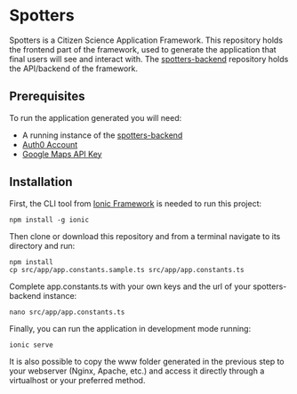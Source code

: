 # Spotters

Spotters is a Citizen Science Application Framework.
This repository holds the frontend part of the framework, used to generate the application that final users will see and interact with.
The [spotters-backend](https://github.com/cientopolis/spotters-backend) repository holds the API/backend of the framework.

## Prerequisites

To run the application generated you will need:
* A running instance of the [spotters-backend](https://github.com/cientopolis/spotters-backend)
* [Auth0 Account](https://auth0.com/)
* [Google Maps API Key](https://developers.google.com/maps/documentation/javascript/get-api-key?hl=ES#key)

## Installation

First, the CLI tool from [Ionic Framework](https://ionicframework.com/) is needed to run this project:

```
npm install -g ionic
```

Then clone or download this repository and from a terminal navigate to its directory and run:

```
npm install
cp src/app/app.constants.sample.ts src/app/app.constants.ts
```

Complete app.constants.ts with your own keys and the url of your spotters-backend instance:

```
nano src/app/app.constants.ts
```

Finally, you can run the application in development mode running:

```
ionic serve
```

It is also possible to copy the www folder generated in the previous step to your webserver (Nginx, Apache, etc.) and access it directly through a virtualhost or your preferred method.
